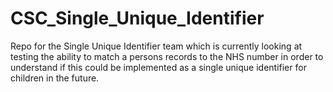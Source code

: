 # CSC_Single_Unique_Identifier

Repo for the Single Unique Identifier team which is currently looking at testing the ability to match a persons records to the NHS number in order to understand if this could be implemented as a single unique identifier for children in the future.
